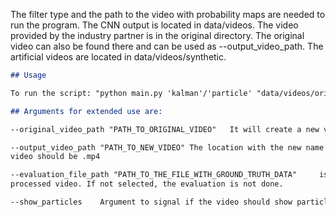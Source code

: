 The filter type and the path to the video with probability maps are needed to run the program.
The CNN output is located in data/videos. The video provided by the industry partner is 
in the original directory. The original video can also be found there and can be used as 
--output_video_path. The artificial videos are located in data/videos/synthetic.

```markdown
## Usage

To run the script: "python main.py 'kalman'/'particle' "data/videos/original/row_SG19_small_predikce.mp4" "
```

```markdown
## Arguments for extended use are:

--original_video_path "PATH_TO_ORIGINAL_VIDEO"   It will create a new video with detections.

--output_video_path "PATH_TO_NEW_VIDEO" The location with the new name of the video is set. The format for the new
video should be .mp4

--evaluation_file_path "PATH_TO_THE_FILE_WITH_GROUND_TRUTH_DATA"     is the file with the ground truth data for the
processed video. If not selected, the evaluation is not done.

--show_particles    Argument to signal if the video should show particles of particle filters.
```
